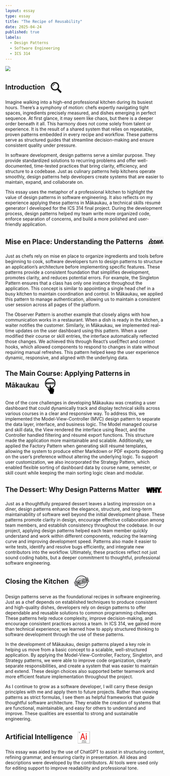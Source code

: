 ```yaml
---
layout: essay
type: essay
title: "The Recipe of Reusability"
date: 2025-04-24
published: true
labels:
  - Design Patterns
  - Software Engineering
  - ICS 314
---
```


<img width="380px" class="rounded float-start pe-3" src="../img/kitchen-pattern.jpg">

## Introduction <img src="../img/Introduction-Logo.jpg" width="40px" style="vertical-align: middle; margin-left: 10px;">
Imagine walking into a high-end professional kitchen during its busiest hours. There’s a symphony of motion: chefs expertly navigating tight spaces, ingredients precisely measured, and dishes emerging in perfect sequence. At first glance, it may seem like chaos, but there is a deeper order beneath it all. This harmony does not come solely from talent or experience. It is the result of a shared system that relies on repeatable, proven patterns embedded in every recipe and workflow. These patterns serve as structured guides that streamline decision-making and ensure consistent quality under pressure.

In software development, design patterns serve a similar purpose. They provide standardized solutions to recurring problems and offer well-documented, time-tested practices that bring clarity, efficiency, and structure to a codebase. Just as culinary patterns help kitchens operate smoothly, design patterns help developers create systems that are easier to maintain, expand, and collaborate on.

This essay uses the metaphor of a professional kitchen to highlight the value of design patterns in software engineering. It also reflects on my experience applying these patterns in Mākaukau, a technical skills résumé generator I developed for the ICS 314 final project. During the development process, design patterns helped my team write more organized code, enforce separation of concerns, and build a more polished and user-friendly application.

## Mise en Place: Understanding the Patterns <img src="../img/issue.png" width="50px" style="vertical-align: middle; margin-left: 10px;">
Just as chefs rely on mise en place to organize ingredients and tools before beginning to cook, software developers turn to design patterns to structure an application’s architecture before implementing specific features. These patterns provide a consistent foundation that simplifies development, promotes clarity, and reduces potential errors. For example, the Singleton Pattern ensures that a class has only one instance throughout the application. This concept is similar to appointing a single head chef in a busy kitchen to maintain coordination and control. In Mākaukau, we applied this pattern to manage authentication, allowing us to maintain a consistent user session across all pages of the platform.

The Observer Pattern is another example that closely aligns with how communication works in a restaurant. When a dish is ready in the kitchen, a waiter notifies the customer. Similarly, in Mākaukau, we implemented real-time updates on the user dashboard using this pattern. When a user modified their course or skill entries, the interface automatically reflected those changes. We achieved this through React’s useEffect and context hooks, which allowed components to respond to changes in state without requiring manual refreshes. This pattern helped keep the user experience dynamic, responsive, and aligned with the underlying data.

## The Main Course: Applying Patterns in Mākaukau <img src="../img/Code-6.png" width="40px" style="vertical-align: middle; margin-left: 10px;">
One of the core challenges in developing Mākaukau was creating a user dashboard that could dynamically track and display technical skills across various courses in a clear and responsive way. To address this, we implemented the Model-View-Controller (MVC) design pattern to separate the data layer, interface, and business logic. The Model managed course and skill data, the View rendered the interface using React, and the Controller handled filtering and résumé export functions. This structure made the application more maintainable and scalable. Additionally, we applied the Factory Pattern when generating skill résumé templates, allowing the system to produce either Markdown or PDF exports depending on the user’s preference without altering the underlying logic. To support user customization, we also incorporated the Strategy Pattern, which enabled flexible sorting of dashboard data by course name, semester, or skill count while keeping the main sorting logic clean and modular.

## The Dessert: Why Design Patterns Matter <img src="../img/why.png" width="60px" style="vertical-align: middle; margin-left: 10px;">
Just as a thoughtfully prepared dessert leaves a lasting impression on a diner, design patterns enhance the elegance, structure, and long-term maintainability of software well beyond the initial development phase. These patterns promote clarity in design, encourage effective collaboration among team members, and establish consistency throughout the codebase. In our project, applying design patterns helped each team member quickly understand and work within different components, reducing the learning curve and improving development speed. Patterns also made it easier to write tests, identify and resolve bugs efficiently, and integrate new contributors into the workflow. Ultimately, these practices reflect not just sound coding habits, but a deeper commitment to thoughtful, professional software engineering.

## Closing the Kitchen <img src="../img/Conclusion-Logo.jpg" width="50px" style="vertical-align: middle; margin-left: 10px;">
Design patterns serve as the foundational recipes in software engineering. Just as a chef depends on established techniques to produce consistent and high-quality dishes, developers rely on design patterns to offer dependable and reusable solutions to common programming challenges. These patterns help reduce complexity, improve decision-making, and encourage consistent practices across a team. In ICS 314, we gained more than technical experience; we learned how to apply structured thinking to software development through the use of these patterns.

In the development of Mākaukau, design patterns played a key role in helping us move from a basic concept to a scalable, well-structured application. By applying the Model-View-Controller, Factory, Singleton, and Strategy patterns, we were able to improve code organization, clearly separate responsibilities, and create a system that was easier to maintain and extend. These design choices also supported better teamwork and more efficient feature implementation throughout the project.

As I continue to grow as a software developer, I will carry these design principles with me and apply them to future projects. Rather than viewing patterns as strict formulas, I see them as helpful frameworks that guide thoughtful software architecture. They enable the creation of systems that are functional, maintainable, and easy for others to understand and improve. These qualities are essential to strong and sustainable engineering.

## Artificial Intelligence <img src="../img/Code-3.jpg" width="40px" style="vertical-align: middle; margin-left: 10px;">
This essay was aided by the use of ChatGPT to assist in structuring content, refining grammar, and ensuring clarity in presentation. All ideas and descriptions were developed by the contributors. AI tools were used only for editing support to improve readability and professional tone.
